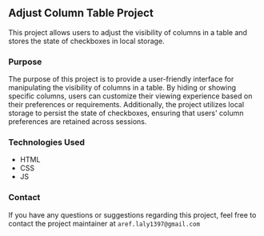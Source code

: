 ## Adjust Column Table Project
This project allows users to adjust the visibility of columns in a table and stores the state of checkboxes in local storage.

### Purpose

The purpose of this project is to provide a user-friendly interface for manipulating the visibility of columns in a table. By hiding or showing specific columns, users can customize their viewing experience based on their preferences or requirements. Additionally, the project utilizes local storage to persist the state of checkboxes, ensuring that users' column preferences are retained across sessions.

### Technologies Used
- HTML
- CSS
- JS

### Contact
If you have any questions or suggestions regarding this project, feel free to contact the project maintainer at `aref.laly1397@gmail.com`